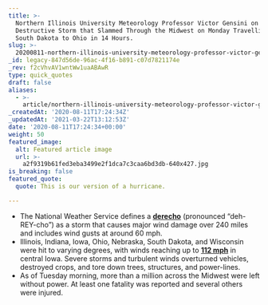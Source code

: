 ```yaml
---
title: >-
  Northern Illinois University Meteorology Professor Victor Gensini on the
  Destructive Storm that Slammed Through the Midwest on Monday Travelling From
  South Dakota to Ohio in 14 Hours.
slug: >-
  20200811-northern-illinois-university-meteorology-professor-victor-gensini-on-the-destructive-storm-that-slammed-through-the-midwest-on-monday-travelling-from-south-dakota-to-ohio-in-14-hours
_id: legacy-847d56de-96ac-4f16-b891-c07d7821174e
_rev: f2cVhvAV1wntWw1uaABAwR
type: quick_quotes
draft: false
aliases:
  - >-
    article/northern-illinois-university-meteorology-professor-victor-gensini-on-the-destructive-storm-that-slammed-through-the-midwest-on-monday-travelling-from-south-dakota-to-ohio-in-14-hours/
_createdAt: '2020-08-11T17:24:34Z'
_updatedAt: '2021-03-22T13:12:53Z'
date: '2020-08-11T17:24:34+00:00'
weight: 50
featured_image:
  alt: Featured article image
  url: >-
    a2f9319b61fed3eba3499e2f1dca7c3caa6bd3db-640x427.jpg
is_breaking: false
featured_quote:
  quote: This is our version of a hurricane.

---
```

* The National Weather Service defines a [**derecho**](https://www.weather.gov/lmk/derecho) (pronounced “deh-REY-cho”) as a storm that causes major wind damage over 240 miles and includes wind gusts at around 60 mph.
* Illinois, Indiana, Iowa, Ohio, Nebraska, South Dakota, and Wisconsin were hit to varying degrees, with winds reaching up to [**112 mph**](https://twitter.com/NWSDesMoines/status/1293218906253926400) in central Iowa. Severe storms and turbulent winds overturned vehicles, destroyed crops, and tore down trees, structures, and power-lines.
* As of Tuesday morning, more than a million across the Midwest were left without power. At least one fatality was reported and several others were injured.